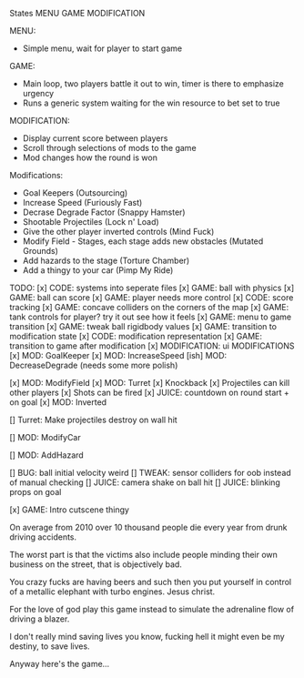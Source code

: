 States
MENU
GAME
MODIFICATION

MENU:

-   Simple menu, wait for player to start game

GAME:

-   Main loop, two players battle it out to win, timer is there to emphasize urgency
-   Runs a generic system waiting for the win resource to bet set to true

MODIFICATION:

-   Display current score between players
-   Scroll through selections of mods to the game
-   Mod changes how the round is won

Modifications:

-   Goal Keepers (Outsourcing)
-   Increase Speed (Furiously Fast)
-   Decrase Degrade Factor (Snappy Hamster)
-   Shootable Projectiles (Lock n' Load)
-   Give the other player inverted controls (Mind Fuck)
-   Modify Field - Stages, each stage adds new obstacles (Mutated Grounds)
-   Add hazards to the stage (Torture Chamber)
-   Add a thingy to your car (Pimp My Ride)

TODO:
[x] CODE: systems into seperate files
[x] GAME: ball with physics
[x] GAME: ball can score
[x] GAME: player needs more control
[x] CODE: score tracking
[x] GAME: concave colliders on the corners of the map
[x] GAME: tank controls for player? try it out see how it feels
[x] GAME: menu to game transition
[x] GAME: tweak ball rigidbody values
[x] GAME: transition to modification state
[x] CODE: modification representation
[x] GAME: transition to game after modification
[x] MODIFICATION: ui
MODIFICATIONS
[x] MOD: GoalKeeper
[x] MOD: IncreaseSpeed
[ish] MOD: DecreaseDegrade (needs some more polish)

[x] MOD: ModifyField
[x] MOD: Turret
[x] Knockback
[x] Projectiles can kill other players
[x] Shots can be fired
[x] JUICE: countdown on round start + on goal
[x] MOD: Inverted

[] Turret: Make projectiles destroy on wall hit

[] MOD: ModifyCar

[] MOD: AddHazard

[] BUG: ball initial velocity weird
[] TWEAK: sensor colliders for oob instead of manual checking
[] JUICE: camera shake on ball hit
[] JUICE: blinking props on goal

[x] GAME: Intro cutscene thingy

On average from 2010 over 10 thousand people die every year from drunk driving accidents.

The worst part is that the victims also include people minding their own business on the street, that is objectively bad.

You crazy fucks are having beers and such then you put yourself in control of a metallic elephant with turbo engines. Jesus christ.

For the love of god play this game instead to simulate the adrenaline flow of driving a blazer.

I don't really mind saving lives you know, fucking hell it might even be my destiny, to save lives.

Anyway here's the game...
